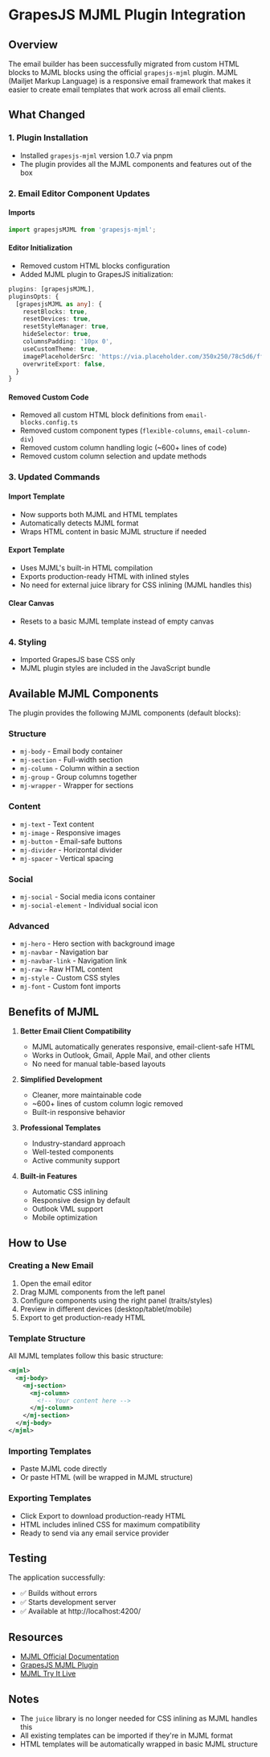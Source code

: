 # GrapesJS MJML Plugin Integration

## Overview

The email builder has been successfully migrated from custom HTML blocks to MJML blocks using the official `grapesjs-mjml` plugin. MJML (Mailjet Markup Language) is a responsive email framework that makes it easier to create email templates that work across all email clients.

## What Changed

### 1. **Plugin Installation**
- Installed `grapesjs-mjml` version 1.0.7 via pnpm
- The plugin provides all the MJML components and features out of the box

### 2. **Email Editor Component Updates**

#### Imports
```typescript
import grapesjsMJML from 'grapesjs-mjml';
```

#### Editor Initialization
- Removed custom HTML blocks configuration
- Added MJML plugin to GrapesJS initialization:
```typescript
plugins: [grapesjsMJML],
pluginsOpts: {
  [grapesjsMJML as any]: {
    resetBlocks: true,
    resetDevices: true,
    resetStyleManager: true,
    hideSelector: true,
    columnsPadding: '10px 0',
    useCustomTheme: true,
    imagePlaceholderSrc: 'https://via.placeholder.com/350x250/78c5d6/fff',
    overwriteExport: false,
  }
}
```

#### Removed Custom Code
- Removed all custom HTML block definitions from `email-blocks.config.ts`
- Removed custom component types (`flexible-columns`, `email-column-div`)
- Removed custom column handling logic (~600+ lines of code)
- Removed custom column selection and update methods

### 3. **Updated Commands**

#### Import Template
- Now supports both MJML and HTML templates
- Automatically detects MJML format
- Wraps HTML content in basic MJML structure if needed

#### Export Template
- Uses MJML's built-in HTML compilation
- Exports production-ready HTML with inlined styles
- No need for external juice library for CSS inlining (MJML handles this)

#### Clear Canvas
- Resets to a basic MJML template instead of empty canvas

### 4. **Styling**
- Imported GrapesJS base CSS only
- MJML plugin styles are included in the JavaScript bundle

## Available MJML Components

The plugin provides the following MJML components (default blocks):

### Structure
- `mj-body` - Email body container
- `mj-section` - Full-width section
- `mj-column` - Column within a section
- `mj-group` - Group columns together
- `mj-wrapper` - Wrapper for sections

### Content
- `mj-text` - Text content
- `mj-image` - Responsive images
- `mj-button` - Email-safe buttons
- `mj-divider` - Horizontal divider
- `mj-spacer` - Vertical spacing

### Social
- `mj-social` - Social media icons container
- `mj-social-element` - Individual social icon

### Advanced
- `mj-hero` - Hero section with background image
- `mj-navbar` - Navigation bar
- `mj-navbar-link` - Navigation link
- `mj-raw` - Raw HTML content
- `mj-style` - Custom CSS styles
- `mj-font` - Custom font imports

## Benefits of MJML

1. **Better Email Client Compatibility**
   - MJML automatically generates responsive, email-client-safe HTML
   - Works in Outlook, Gmail, Apple Mail, and other clients
   - No need for manual table-based layouts

2. **Simplified Development**
   - Cleaner, more maintainable code
   - ~600+ lines of custom column logic removed
   - Built-in responsive behavior

3. **Professional Templates**
   - Industry-standard approach
   - Well-tested components
   - Active community support

4. **Built-in Features**
   - Automatic CSS inlining
   - Responsive design by default
   - Outlook VML support
   - Mobile optimization

## How to Use

### Creating a New Email
1. Open the email editor
2. Drag MJML components from the left panel
3. Configure components using the right panel (traits/styles)
4. Preview in different devices (desktop/tablet/mobile)
5. Export to get production-ready HTML

### Template Structure
All MJML templates follow this basic structure:
```xml
<mjml>
  <mj-body>
    <mj-section>
      <mj-column>
        <!-- Your content here -->
      </mj-column>
    </mj-section>
  </mj-body>
</mjml>
```

### Importing Templates
- Paste MJML code directly
- Or paste HTML (will be wrapped in MJML structure)

### Exporting Templates
- Click Export to download production-ready HTML
- HTML includes inlined CSS for maximum compatibility
- Ready to send via any email service provider

## Testing

The application successfully:
- ✅ Builds without errors
- ✅ Starts development server
- ✅ Available at http://localhost:4200/

## Resources

- [MJML Official Documentation](https://mjml.io/documentation/)
- [GrapesJS MJML Plugin](https://github.com/GrapesJS/mjml)
- [MJML Try It Live](https://mjml.io/try-it-live)

## Notes

- The `juice` library is no longer needed for CSS inlining as MJML handles this
- All existing templates can be imported if they're in MJML format
- HTML templates will be automatically wrapped in basic MJML structure
